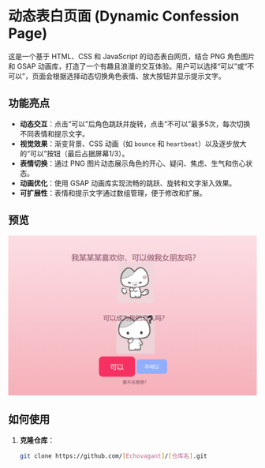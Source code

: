# 动态表白页面 (Dynamic Confession Page)

这是一个基于 HTML、CSS 和 JavaScript 的动态表白网页，结合 PNG 角色图片和 GSAP 动画库，打造了一个有趣且浪漫的交互体验。用户可以选择“可以”或“不可以”，页面会根据选择动态切换角色表情、放大按钮并显示提示文字。

## 功能亮点

- **动态交互**：点击“可以”后角色跳跃并旋转，点击“不可以”最多5次，每次切换不同表情和提示文字。
- **视觉效果**：渐变背景、CSS 动画（如 `bounce` 和 `heartbeat`）以及逐步放大的“可以”按钮（最后占据屏幕1/3）。
- **表情切换**：通过 PNG 图片动态展示角色的开心、疑问、焦虑、生气和伤心状态。
- **动画优化**：使用 GSAP 动画库实现流畅的跳跃、旋转和文字渐入效果。
- **可扩展性**：表情和提示文字通过数组管理，便于修改和扩展。

## 预览

![预览图](preview.png)  

## 如何使用

1. **克隆仓库**：
   ```bash
   git clone https://github.com/[Echovagant]/[仓库名].git
